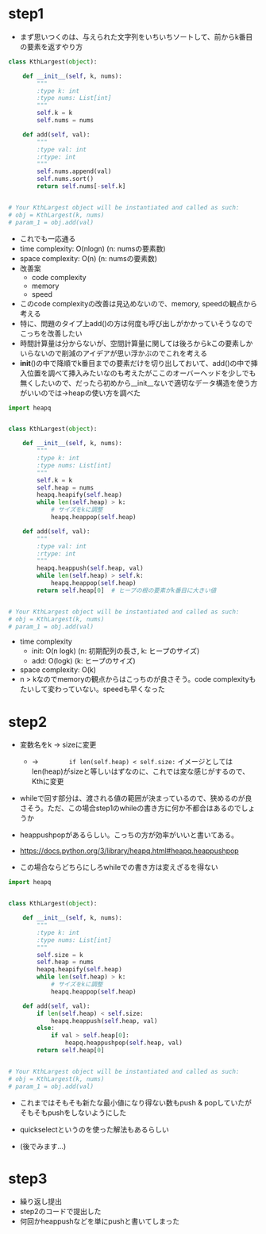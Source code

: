 # step1
- まず思いつくのは、与えられた文字列をいちいちソートして、前からk番目の要素を返すやり方
```python
class KthLargest(object):

    def __init__(self, k, nums):
        """
        :type k: int
        :type nums: List[int]
        """
        self.k = k
        self.nums = nums

    def add(self, val):
        """
        :type val: int
        :rtype: int
        """
        self.nums.append(val)
        self.nums.sort()
        return self.nums[-self.k]


# Your KthLargest object will be instantiated and called as such:
# obj = KthLargest(k, nums)
# param_1 = obj.add(val)
```
- これでも一応通る
- time complexity: O(nlogn) (n: numsの要素数)
- space complexity: O(n) (n: numsの要素数)
- 改善案
  - code complexity
  - memory
  - speed
- このcode complexityの改善は見込めないので、memory, speedの観点から考える
- 特に、問題のタイプ上add()の方は何度も呼び出しがかかっていそうなのでこっちを改善したい
- 時間計算量は分からないが、空間計算量に関しては後ろからkこの要素しかいらないので削減のアイデアが思い浮かぶのでこれを考える
- __init__()の中で降順でk番目までの要素だけを切り出しておいて、add()の中で挿入位置を調べて挿入みたいなのも考えたがここのオーバーヘッドを少しでも無くしたいので、だったら初めから__init__ないで適切なデータ構造を使う方がいいのでは->heapの使い方を調べた
```python
import heapq


class KthLargest(object):

    def __init__(self, k, nums):
        """
        :type k: int
        :type nums: List[int]
        """
        self.k = k
        self.heap = nums
        heapq.heapify(self.heap)
        while len(self.heap) > k:
            # サイズをkに調整
            heapq.heappop(self.heap)

    def add(self, val):
        """
        :type val: int
        :rtype: int
        """
        heapq.heappush(self.heap, val)
        while len(self.heap) > self.k:
            heapq.heappop(self.heap)
        return self.heap[0]  # ヒープの根の要素がk番目に大きい値


# Your KthLargest object will be instantiated and called as such:
# obj = KthLargest(k, nums)
# param_1 = obj.add(val)

```
- time complexity
  - init: O(n logk) (n: 初期配列の長さ, k: ヒープのサイズ)
  - add: O(logk) (k: ヒープのサイズ)
- space complexity: O(k) 
- n > kなのでmemoryの観点からはこっちのが良さそう。code complexityもたいして変わっていない。speedも早くなった

# step2
- 変数名をk -> sizeに変更
    - -> `        if len(self.heap) < self.size:` イメージとしてはlen(heap)がsizeと等しいはずなのに、これでは変な感じがするので、Kthに変更

- whileで回す部分は、渡される値の範囲が決まっているので、狭めるのが良さそう。ただ、この場合step1のwhileの書き方に何か不都合はあるのでしょうか
- heappushpopがあるらしい。こっちの方が効率がいいと書いてある。
- https://docs.python.org/3/library/heapq.html#heapq.heappushpop
- この場合ならどちらにしろwhileでの書き方は変えざるを得ない
```python
import heapq


class KthLargest(object):

    def __init__(self, k, nums):
        """
        :type k: int
        :type nums: List[int]
        """
        self.size = k
        self.heap = nums
        heapq.heapify(self.heap)
        while len(self.heap) > k:
            # サイズをkに調整
            heapq.heappop(self.heap)

    def add(self, val):
        if len(self.heap) < self.size:
            heapq.heappush(self.heap, val)
        else:
            if val > self.heap[0]:
                heapq.heappushpop(self.heap, val)
        return self.heap[0]


# Your KthLargest object will be instantiated and called as such:
# obj = KthLargest(k, nums)
# param_1 = obj.add(val)

```
- これまではそもそも新たな最小値になり得ない数もpush & popしていたがそもそもpushをしないようにした
  
- quickselectというのを使った解法もあるらしい
- (後でみます...)

# step3
- 繰り返し提出
- step2のコードで提出した
- 何回かheappushなどを単にpushと書いてしまった
